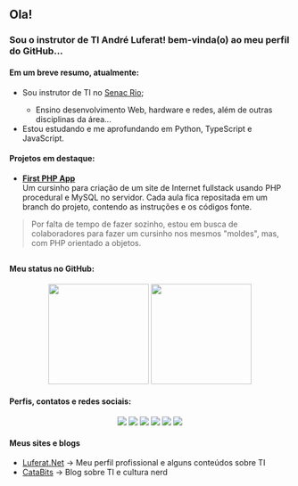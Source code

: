## Ola!

### Sou o instrutor de TI André Luferat! bem-vinda(o) ao meu perfil do GitHub...

#### Em um breve resumo, atualmente:

<ul>
  <li>Sou instrutor de TI no <a href="https://www.rj.senac.br/" target="_blank">Senac Rio</a>;</li>
    <ul><li>Ensino desenvolvimento Web, hardware e redes, além de outras disciplinas da área...</li></ul>
  <li>Estou estudando e me aprofundando em Python, TypeScript e JavaScript.</li>
</ul>

#### Projetos em destaque:

<ul>
  <li><a href="https://github.com/Luferat/firstphpapp" target="_blank"><strong>First PHP App</strong></a><br>
  Um cursinho para criação de um site de Internet fullstack usando PHP procedural e MySQL no servidor. Cada aula fica repositada em um branch do projeto, contendo as instruções e os códigos fonte.</li>
</ul>
<blockquote>Por falta de tempo de fazer sozinho, estou em busca de colaboradores para fazer um cursinho nos mesmos "moldes", mas, com PHP orientado a objetos.</blockquote>

##  

#### Meu status no GitHub:

<div align="center">
    <img height="180em" src="https://github-readme-stats.vercel.app/api?username=Luferat&show_icons=true&theme=highcontrast&include_all_commits=true&count_private=true"/>
    <img height="180em" src="https://github-readme-stats.vercel.app/api/top-langs/?username=Luferat&layout=compact&langs_count=7&theme=highcontrast"/>
</div>

#### Perfis, contatos e redes sociais:
<div align="center"> 
  <a href="https://www.github.com/Luferat/" target="_blank"><img src="https://img.shields.io/badge/GitHub-330F63?style=for-the-badge&logo=github&logoColor=white" target="_blank"></a>
  <a href="https://www.linkedin.com/in/luferat/" target="_blank"><img src="https://img.shields.io/badge/LinkedIn-%230077B5?style=for-the-badge&logo=linkedin&logoColor=white" target="_blank"></a>
  <a href="https://api.whatsapp.com/send?phone=5521987943192&text=Olá Luferat!" target="_blank"><img src="https://img.shields.io/badge/WhatsApp-25D366?style=for-the-badge&logo=whatsapp&logoColor=white"></a>
  <a href="https://www.youtube.com/channel/UCkN6I-gfJlL5lUj9shkyxPQ" target="_blank"><img src="https://img.shields.io/badge/YouTube-FF0000?style=for-the-badge&logo=youtube&logoColor=white" target="_blank"></a> 
  <a href="https://www.facebook.com/Luferat" target="_blank"><img src="https://img.shields.io/badge/Facebook-1877F2?style=for-the-badge&logo=facebook&logoColor=white" target="_blank"></a>
  <a href = "mailto:contato@luferat.net" target="_blank"><img src="https://img.shields.io/badge/Email-%23333?style=for-the-badge&logo=gmail&logoColor=white" target="_blank"></a>
</div>

#### Meus sites e blogs
<ul>
  <li><a href="http://www.luferat.net/" target="_blank">Luferat.Net</a> &rarr; Meu perfil profissional e alguns conteúdos sobre TI</li>
  <li><a href="http://www.catabits.com.br/" target="_blank">CataBits</a> &rarr; Blog sobre TI e cultura nerd</li>
</li>
 
